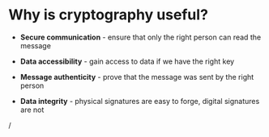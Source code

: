 # Why is cryptography useful?

<!-- write why  -->
- **Secure communication** - ensure that only the right person can read the message

- **Data accessibility** - gain access to data if we have the right key 

- **Message authenticity** - prove that the message was sent by the right person

- **Data integrity** - physical signatures are easy to forge, digital signatures are not

<div class="absolute right-5px bottom-5px">
<SlideCurrentNo /> / <SlidesTotal />
</div>